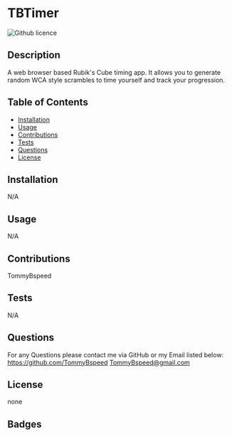 # TBTimer

![Github licence](http://img.shields.io/badge/license-none-success.svg)

## Description

A web browser based Rubik's Cube timing app. It allows you to generate random WCA style scrambles to time yourself and track your progression.

## Table of Contents

- [Installation](#installation)
- [Usage](#usage)
- [Contributions](#contributions)
- [Tests](#tests)
- [Questions](#questions)
- [License](#license)

## Installation

N/A

## Usage

N/A

## Contributions

TommyBspeed

## Tests

N/A

## Questions

For any Questions please contact me via GitHub or my Email listed below:
https://github.com/TommyBspeed
TommyBspeed@gmail.com

## License

none

## Badges
